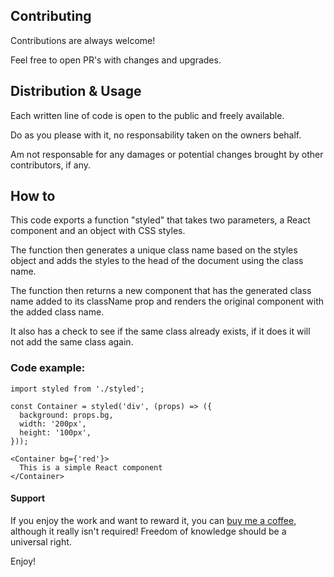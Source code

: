 ## Contributing

Contributions are always welcome!

Feel free to open PR's with changes and upgrades.


## Distribution & Usage

Each written line of code is open to the public and freely available.

Do as you please with it, no responsability taken on the owners behalf.

Am not responsable for any damages or potential changes brought by other contributors, if any.

## How to

This code exports a function "styled" that takes two parameters, a React component and an object with CSS styles. 

The function then generates a unique class name based on the styles object and adds the styles to the head of the document using the class name. 

The function then returns a new component that has the generated class name added to its className prop and renders the original component with the added class name. 

It also has a check to see if the same class already exists, if it does it will not add the same class again.

### Code example:

```
import styled from './styled';

const Container = styled('div', (props) => ({
  background: props.bg,
  width: '200px',
  height: '100px',
}));

<Container bg={'red'}>
  This is a simple React component
</Container>
```

#### Support
If you enjoy the work and want to reward it, you can [buy me a coffee](https://www.buymeacoffee.com/CHodor), although it really isn't required!
Freedom of knowledge should be a universal right.

Enjoy!
